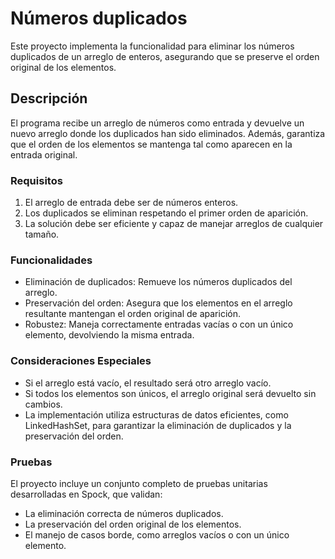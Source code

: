 # Números duplicados
Este proyecto implementa la funcionalidad para eliminar los números duplicados de un arreglo de enteros, asegurando que se preserve el orden original de los elementos.

## Descripción
El programa recibe un arreglo de números como entrada y devuelve un nuevo arreglo donde los duplicados han sido eliminados. Además, garantiza que el orden de los elementos se mantenga tal como aparecen en la entrada original.

### Requisitos
1. El arreglo de entrada debe ser de números enteros.
2. Los duplicados se eliminan respetando el primer orden de aparición.
3. La solución debe ser eficiente y capaz de manejar arreglos de cualquier tamaño.

### Funcionalidades
* Eliminación de duplicados: Remueve los números duplicados del arreglo.
* Preservación del orden: Asegura que los elementos en el arreglo resultante mantengan el orden original de aparición.
* Robustez: Maneja correctamente entradas vacías o con un único elemento, devolviendo la misma entrada.

### Consideraciones Especiales
* Si el arreglo está vacío, el resultado será otro arreglo vacío.
* Si todos los elementos son únicos, el arreglo original será devuelto sin cambios.
* La implementación utiliza estructuras de datos eficientes, como LinkedHashSet, para garantizar la eliminación de duplicados y la preservación del orden.

### Pruebas
El proyecto incluye un conjunto completo de pruebas unitarias desarrolladas en Spock, que validan:

* La eliminación correcta de números duplicados.
* La preservación del orden original de los elementos.
* El manejo de casos borde, como arreglos vacíos o con un único elemento.
